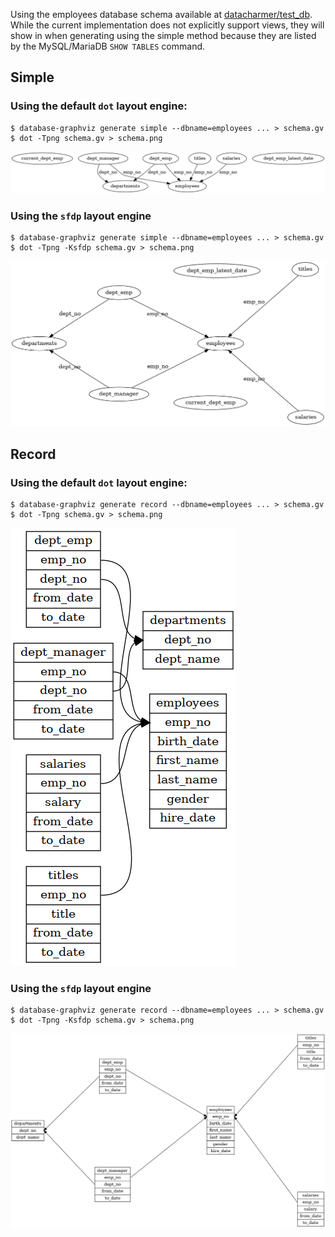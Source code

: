Using the employees database schema available at [datacharmer/test_db](https://github.com/datacharmer/test_db). While the
current implementation does not explicitly support views, they will show in when generating using the simple method
because they are listed by the MySQL/MariaDB `SHOW TABLES` command.

## Simple
### Using the default `dot` layout engine:

```
$ database-graphviz generate simple --dbname=employees ... > schema.gv
$ dot -Tpng schema.gv > schema.png
```

![simple generation with dot layout filter](schema-simple-dot.png)

### Using the `sfdp` layout engine

```
$ database-graphviz generate simple --dbname=employees ... > schema.gv
$ dot -Tpng -Ksfdp schema.gv > schema.png
```

![simple generation with sfdp layout filter](schema-simple-sfdp.png)

## Record
### Using the default `dot` layout engine:

```
$ database-graphviz generate record --dbname=employees ... > schema.gv
$ dot -Tpng schema.gv > schema.png
```

![record generation with dot layout filter](schema-record-dot.png)

### Using the `sfdp` layout engine

```
$ database-graphviz generate record --dbname=employees ... > schema.gv
$ dot -Tpng -Ksfdp schema.gv > schema.png
```

![record generation with sfdp layout filter](schema-record-sfdp.png)
